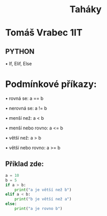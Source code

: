 
# <h1 align="center"> **Taháky** </h1>
# Tomáš Vrabec 1IT

## **PYTHON**

• If, Elif, Else

# Podmínkové příkazy:

• rovná se: a == b

• nerovná se: a != b

• menší než: a < b

• menší nebo rovno: a <= b

• větší než: a > b

• větší nebo rovno: a >= b
## Příklad zde:
```python
a = 10
b = 5
if a > b:
    print("a je větší než b")
elif a < b:
    print("b je větší než a")
else:
    print("a je rovno b")
